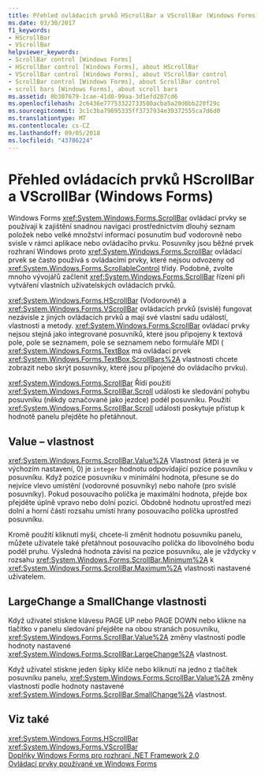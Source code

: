 ```yaml
---
title: Přehled ovládacích prvků HScrollBar a VScrollBar (Windows Forms)
ms.date: 03/30/2017
f1_keywords:
- HScrollBar
- VScrollBar
helpviewer_keywords:
- ScrollBar control [Windows Forms]
- HScrollBar control [Windows Forms], about HScrollBar
- VScrollBar control [Windows Forms], about VScrollBar control
- ScrollBar control [Windows Forms], about ScrollBar control
- scroll bars [Windows Forms], about scroll bars
ms.assetid: 8b307679-1cae-41d8-99aa-3d1efd207cd6
ms.openlocfilehash: 2c6436e77753322733580acba5a20d6bb220f29c
ms.sourcegitcommit: 3c1c3ba79895335ff3737934e39372555ca7d6d0
ms.translationtype: MT
ms.contentlocale: cs-CZ
ms.lasthandoff: 09/05/2018
ms.locfileid: "43786224"
---
```

# <a name="hscrollbar-and-vscrollbar-controls-overview-windows-forms"></a>Přehled ovládacích prvků HScrollBar a VScrollBar (Windows Forms)
Windows Forms <xref:System.Windows.Forms.ScrollBar> ovládací prvky se používají k zajištění snadnou navigaci prostřednictvím dlouhý seznam položek nebo velké množství informací posunutím buď vodorovně nebo svisle v rámci aplikace nebo ovládacího prvku. Posuvníky jsou běžné prvek rozhraní Windows proto <xref:System.Windows.Forms.ScrollBar> ovládací prvek se často používá s ovládacími prvky, které nejsou odvozeny od <xref:System.Windows.Forms.ScrollableControl> třídy. Podobně, zvolte mnoho vývojářů začlenit <xref:System.Windows.Forms.ScrollBar> řízení při vytváření vlastních uživatelských ovládacích prvků.  
  
 <xref:System.Windows.Forms.HScrollBar> (Vodorovně) a <xref:System.Windows.Forms.VScrollBar> ovládacích prvků (svislé) fungovat nezávisle z jiných ovládacích prvků a mají své vlastní sadu událostí, vlastnosti a metody. <xref:System.Windows.Forms.ScrollBar> ovládací prvky nejsou stejná jako integrované posuvníků, které jsou připojeny k textová pole, pole se seznamem, pole se seznamem nebo formuláře MDI ( <xref:System.Windows.Forms.TextBox> má ovládací prvek <xref:System.Windows.Forms.TextBox.ScrollBars%2A> vlastnosti chcete zobrazit nebo skrýt posuvníky, které jsou připojené do ovládacího prvku).  
  
 <xref:System.Windows.Forms.ScrollBar> Řídí použití <xref:System.Windows.Forms.ScrollBar.Scroll> události ke sledování pohybu posuvníku (někdy označované jako jezdce) podél posuvníku. Použití <xref:System.Windows.Forms.ScrollBar.Scroll> události poskytuje přístup k hodnotě panelu přejděte ho přetáhnout.  
  
## <a name="value-property"></a>Value – vlastnost  
 <xref:System.Windows.Forms.ScrollBar.Value%2A> Vlastnost (která je ve výchozím nastavení, 0) je `integer` hodnotu odpovídající pozice posuvníku v posuvníku. Když pozice posuvníku v minimální hodnota, přesune se do nejvíce vlevo umístění (vodorovné posuvníky) nebo nahoře (pro svislé posuvníky). Pokud posouvacího políčka je maximální hodnota, přejde box přejděte úplně vpravo nebo dolní pozici. Obdobně hodnotu uprostřed mezi dolní a horní části rozsahu umístí hrany posouvacího políčka uprostřed posuvníku.  
  
 Kromě použití kliknutí myší, chcete-li změnit hodnotu posuvníku panelu, můžete uživatele také přetáhnout posouvacího políčka do libovolného bodu podél pruhu. Výsledná hodnota závisí na pozice posuvníku, ale je vždycky v rozsahu <xref:System.Windows.Forms.ScrollBar.Minimum%2A> k <xref:System.Windows.Forms.ScrollBar.Maximum%2A> vlastnosti nastavené uživatelem.  
  
## <a name="largechange-and-smallchange-properties"></a>LargeChange a SmallChange vlastnosti  
 Když uživatel stiskne klávesu PAGE UP nebo PAGE DOWN nebo klikne na tlačítko v panelu sledování přejděte na obou stranách posuvníku, <xref:System.Windows.Forms.ScrollBar.Value%2A> změny vlastností podle hodnoty nastavené <xref:System.Windows.Forms.ScrollBar.LargeChange%2A> vlastnost.  
  
 Když uživatel stiskne jeden šipky klíče nebo kliknutí na jedno z tlačítek posuvníku panelu, <xref:System.Windows.Forms.ScrollBar.Value%2A> změny vlastností podle hodnoty nastavené <xref:System.Windows.Forms.ScrollBar.SmallChange%2A> vlastnost.  
  
## <a name="see-also"></a>Viz také  
 <xref:System.Windows.Forms.HScrollBar>  
 <xref:System.Windows.Forms.VScrollBar>  
 [Doplňky Windows Forms pro rozhraní .NET Framework 2.0](https://msdn.microsoft.com/library/c61a923d-3d6a-4c8c-820c-e94c83f3f9a8)  
 [Ovládací prvky používané ve Windows Forms](../../../../docs/framework/winforms/controls/controls-to-use-on-windows-forms.md)
